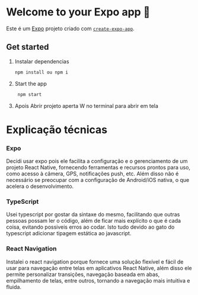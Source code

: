 # Welcome to your Expo app 👋

Este é um [Expo](https://expo.dev) projeto criado com [`create-expo-app`](https://www.npmjs.com/package/create-expo-app).

## Get started

1. Instalar dependencias

   ```bash
   npm install ou npm i
   ```

2. Start the app

   ```bash
    npm start
   ```

3. Apois Abrir projeto aperta W no terminal para abrir em tela

# Explicação técnicas

### Expo

Decidi usar expo pois ele facilita a configuração e o gerenciamento de um projeto React Native, fornecendo ferramentas e recursos prontos para uso, como acesso à câmera, GPS, notificações push, etc. Além disso não é necessário se preocupar com a configuração de Android/iOS nativa, o que acelera o desenvolvimento.

### TypeScript

Usei typescript por gostar da sintaxe do mesmo, facilitando que outras pessoas possam ler o código, além de ficar mais explícito o que é cada coisa, evitando possiveis erros ao codar. Isto tudo devido ao gato do typescript adicionar tipagem estática ao javascript.

### React Navigation

Instalei o react navigation porque fornece uma solução flexível e fácil de usar para navegação entre telas em aplicativos React Native, além disso ele permite personalizar transições, navegação baseada em abas, empilhamento de telas, entre outros, tornando a navegação mais intuitiva e fluida.
